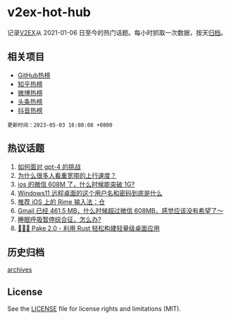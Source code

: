 # v2ex-hot-hub

 记录[V2EX](https://www.v2ex.com/)从 2021-01-06 日至今的热门话题。每小时抓取一次数据，按天[归档](archives)。
 
 ## 相关项目

- [GitHub热榜](https://github.com/snaildev/github-hot-hub)
- [知乎热榜](https://github.com/snaildev/zhihu-hot-hub)
- [微博热榜](https://github.com/snaildev/weibo-hot-hub)
- [头条热榜](https://github.com/snaildev/toutiao-hot-hub)
- [抖音热榜](https://github.com/snaildev/douyin-hot-hub)


 `更新时间：2023-05-03 16:08:08 +0800`

## 热议话题

1. [如何面对 gpt-4 的挑战](https://www.v2ex.com/t/936923)
1. [为什么很多人看重宽带的上行速度？](https://www.v2ex.com/t/936960)
1. [ios 的微信 608M 了，什么时候能突破 1G?](https://www.v2ex.com/t/936874)
1. [Windows11 远程桌面的这个用户名和密码到底是什么](https://www.v2ex.com/t/936942)
1. [推荐 iOS 上的 Rime 输入法：仓](https://www.v2ex.com/t/936966)
1. [Gmail 已经 461.5 MB，什么时候超过微信 608MB，感觉应该没有希望了～](https://www.v2ex.com/t/936978)
1. [睡眠呼吸暂停综合征，怎么办?](https://www.v2ex.com/t/936896)
1. [👩🏻‍🍼 Pake 2.0 - 利用 Rust 轻松构建轻量级桌面应用](https://www.v2ex.com/t/936901)

## 历史归档

[archives](archives)

## License

See the [LICENSE](LICENSE) file for license rights and limitations (MIT).
